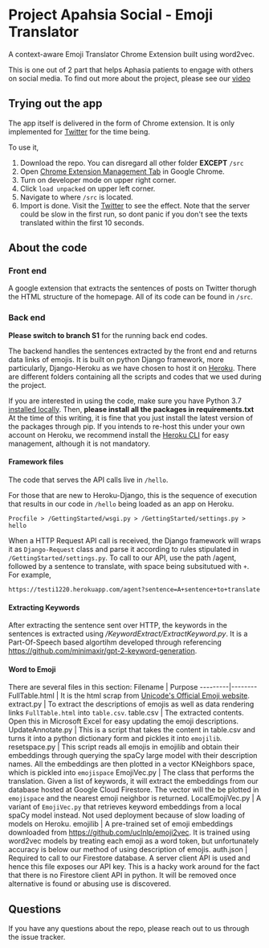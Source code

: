 # Project Apahsia Social - Emoji Translator

A context-aware Emoji Translator Chrome Extension built using word2vec. 

This is one out of 2 part that helps Aphasia patients to engage with others on social media. To find out more about the project, please see our [video](https://youtu.be/PoPWcYbTgzE)

## Trying out the app

The app itself is delivered in the form of Chrome extension. It is only implemented for [Twitter](twitter.com) for the time being. 

To use it, 

1. Download the repo. You can disregard all other folder **EXCEPT** ``/src``
2. Open [Chrome Extension Management Tab](chrome://extensions/) in Google Chrome. 
3. Turn on developer mode on upper right corner. 
4. Click `load unpacked` on upper left corner. 
5. Navigate to where `/src` is located. 
6. Import is done. Visit the [Twitter](twitter.com) to see the effect. Note that the server could be slow in the first run, so dont panic if you don't see the texts translated within the first 10 seconds. 

## About the code

### Front end
A google extension that extracts the sentences of posts on Twitter thorugh the HTML structure of the homepage. All of its code can be found in `/src`. 

### Back end
**Please switch to branch S1** for the running back end codes. 

The backend handles the sentences extracted by the front end and returns data links of emojis. It is built on python Django framework, more particularly, Django-Heroku as we have chosen to host it on [Heroku](https://testi1220.herokuapp.com/). There are different folders containing all the scripts and codes that we used during the project. 

If you are interested in using the code, make sure you have Python 3.7 [installed locally](http://install.python-guide.org). Then, **please install all the packages in requirements.txt** At the time of this writing, it is fine that you just install the latest version of the packages through pip. If you intends to re-host this under your own account on Heroku, we recommend install the [Heroku CLI](https://devcenter.heroku.com/articles/heroku-cli) for easy management, although it is not mandatory. 

#### Framework files

The code that serves the API calls live in `/hello`. 

For those that are new to Heroku-Django, this is the sequence of execution that results in our code in `/hello` being loaded as an app on Heroku. 

```
Procfile > /GettingStarted/wsgi.py > /GettingStarted/settings.py > hello
```

When a HTTP Request API call is received, the Django framework will wraps it as `Django-Request` class and parse it according to rules stipulated in `/GettingStarted/settings.py`. To call to our API, use the path /agent, followed by a sentence to translate, with space being subsitutued with `+`. For example, 
```
https://testi1220.herokuapp.com/agent?sentence=A+sentence+to+translate
```

#### Extracting Keywords
After extracting the sentence sent over HTTP, the keywords in the sentences is extracted using */KeywordExtract/ExtractKeyword.py*. It is a Part-Of-Speech based algortihm developed through referencing https://github.com/minimaxir/gpt-2-keyword-generation. 

#### Word to Emoji
There are several files in this section:
Filename | Purpose
---------|--------
FullTable.html | It is the html scrap from [Unicode's Official Emoji website](https://unicode.org/emoji/charts/full-emoji-list.html). 
extract.py | To extract the descriptions of emojis as well as data rendering links  `FullTable.html` into `table.csv`.
table.csv | The extracted contents. Open this in Microsoft Excel for easy updating the emoji descriptions. 
UpdateAnnotate.py | This is a script that takes the content in table.csv and turns it into a python dictionary form and pickles it into `emojilib`.
resetspace.py | This script reads all emojis in emojilib and obtain their embeddings through querying the spaCy large model with their description names. All the embeddings are then plotted in a vector KNeighbors space, which is pickled into `emojispace`
EmojiVec.py | The class that performs the translation. Given a list of keywords, it will extract the embeddings from our database hosted at Google Cloud Firestore. The vector will the be plotted in `emojispace` and the nearest emoji neighbor is returned. 
LocalEmojiVec.py | A variant of `EmojiVec.py` that retrieves keyword embeddings from a local spaCy model instead. Not used deployment because of slow loading of models on Heroku. 
emojilib | A pre-trained set of emoji embeddings downloaded from https://github.com/uclnlp/emoji2vec. It is trained using word2vec models by treating each emoji as a word token, but unfortunately accuracy is below our method of using description of emojis. 
auth.json | Required to call to our Firestore database. A server client API is used and hence this file exposes our API key. This is a hacky work around for the fact that there is no Firestore client API in python. It will be removed once alternative is found or abusing use is discovered. 


## Questions
If you have any questions about the repo, please reach out to us through the issue tracker. 

